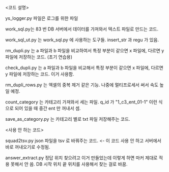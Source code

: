 <코드 설명>

ys_logger.py 파일은 로그를 위한 파일

work_sql.py는 83 번 DB 서버에서 데이터를 가져와서 텍스트 파일로 만드는 코드.

work_sql_ut.py 는 work_sql.py 에 사용하는 도구들. insert_str 과 regu 가 있음.

rm_dupli.py 는 a 파일과 b 파일을 비교하여서 특정 부분이 같으면 x 파일에, 다르면 y 파일에 저장하는 코드. (초기 연습용)

check_dupli.py 는 a 파일과 b 파일을 비교해서 특정 부분이 같으면 x 파일에, 다르면 y 파일에 저장하는 코드. 이거 사용함.

rm_dupli_rows.py 는 엑셀의 중복 제거 같은 기능. 나중에 멀티프로세서 써서 속도 높일 예정.

count_category 는 카테고리 가져와서 세는 파일. q_id 가 "1_c3_ent_01-1" 이런 식으로 되어 있을 때 중간 ent 만 꺼내서 셈.

save_as_category.py 는 카테고리 별로 txt 파일 저장해주는 코드.

<사용 안 하는 코드>

squad2tsv.py json 파일을 tsv 로 바꿔주는 코드. <- 이 코드 사용 안 하고 서버에서 바로 꺼내오기로 수정됨.

answer_extract.py 정답 위치 찾으려고 이거 만들었는데 이렇게 하면 마커 제대로 적용 못해서 안 씀. DB 시작 위치 끝 위치를 사용해서 찾는 걸로 바꿈.

